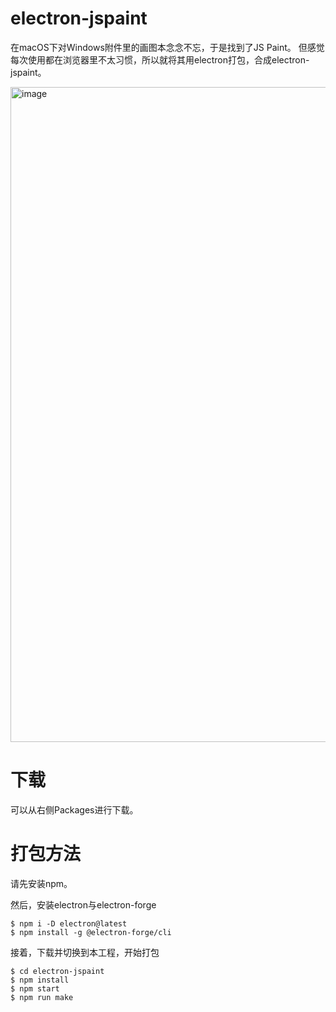 # electron-jspaint

在macOS下对Windows附件里的画图本念念不忘，于是找到了JS Paint。
但感觉每次使用都在浏览器里不太习惯，所以就将其用electron打包，合成electron-jspaint。

<img width="1048" alt="image" src="https://user-images.githubusercontent.com/21050753/172583275-bee3af4f-cffb-4a02-891a-dd90f219baef.png">

# 下载
可以从右侧Packages进行下载。

# 打包方法
请先安装npm。

然后，安装electron与electron-forge

```
$ npm i -D electron@latest
$ npm install -g @electron-forge/cli
```


接着，下载并切换到本工程，开始打包

```
$ cd electron-jspaint
$ npm install
$ npm start
$ npm run make
```
